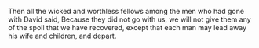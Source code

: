 Then all the wicked and worthless fellows among the men who had gone with David said, Because they did not go with us, we will not give them any of the spoil that we have recovered, except that each man may lead away his wife and children, and depart.
